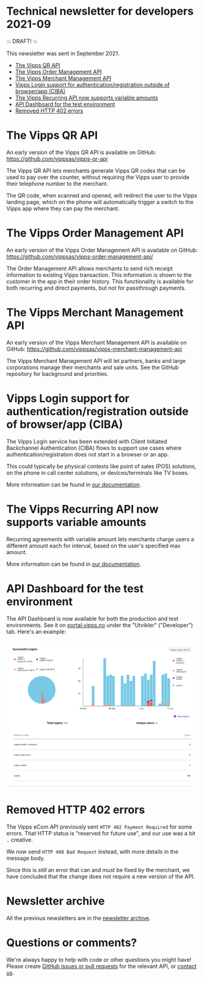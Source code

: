 # Technical newsletter for developers 2021-09

💥 DRAFT! 💥

This newsletter was sent in September 2021.

- [The Vipps QR API](#the-vipps-qr-api)
- [The Vipps Order Management API](#the-vipps-order-management-api)
- [The Vipps Merchant Management API](#the-vipps-merchant-management-api)
- [Vipps Login support for authentication/registration outside of browser/app (CIBA)](#vipps-login-support-for-authenticationregistration-outside-of-browserapp-ciba)
- [The Vipps Recurring API now supports variable amounts](#the-vipps-recurring-api-now-supports-variable-amounts)
- [API Dashboard for the test environment](#api-dashboard-for-the-test-environment)
- [Removed HTTP 402 errors](#removed-http-402-errors)

# The Vipps QR API

An early version of the Vipps QR API is available on GitHub:
https://github.com/vippsas/vipps-qr-api

The Vipps QR API lets merchants generate Vipps QR codes that can be used to pay
over the counter, without requiring the Vipps user to provide their telephone
number to the merchant.

The QR code, when scanned and opened, will redirect the user to the Vipps
landing page, which on the phone will automatically trigger a switch to the
Vipps app where they can pay the merchant.

# The Vipps Order Management API

An early version of the Vipps Order Management API is available on GitHub:
https://github.com/vippsas/vipps-order-management-api/

The Order Management API allows merchants to send rich receipt information to
existing Vipps transaction. This information is shown to the customer in the
app in their order history. This functionality is available for both recurring
and direct payments, but not for passthrough payments.

# The Vipps Merchant Management API

An early version of the Vipps Merchant Management API is available on GitHub:
https://github.com/vippsas/vipps-merchant-management-api

The Vipps Merchant Management API will let partners, banks and large corporations
manage their merchants and sale units. See the GitHub repository for
background and priorities.

# Vipps Login support for authentication/registration outside of browser/app (CIBA)

The Vipps Login service has been extended with Client Initiated Backchannel Authentication
(CIBA) flows to support use cases where authentication/registration does not start in a browser or an app.

This could typically be physical contexts like point of sales (POS) solutions, on the
phone in call center solutions, or devices/terminals like TV boxes.

More information can be found in [our documentation](https://github.com/vippsas/vipps-login-api/blob/master/vipps-login-api.md#client-initiated-backchannel-authentication-flows-ciba---special-cases-where-login-does-not-start-in-browser-or-app).

# The Vipps Recurring API now supports variable amounts

Recurring agreements with variable amount lets merchants charge users a different amount each for interval, based on the user's specified max amount.

More information can be found in [our documentation](https://github.com/vippsas/vipps-recurring-api/blob/master/vipps-recurring-api.md#recurring-agreements-with-variable-amount).

# API Dashboard for the test environment

The API Dashboard is now available for both the production and test environments.
See it on
[portal.vipps.no](https://portal.vipps.no)
under the "Utvikler" ("Developer") tab.
Here's an example:

<img src="images/2021-06-api-dashboard-login-example.png" alt="api-dashboard login data" style="width:1000px;"/>

# Removed HTTP 402 errors

The Vipps eCom API previously sent `HTTP 402 Payment Required` for some errors.
That HTTP status is "reserved for future use", and our use was a bit .. creative.

We now send `HTTP 400 Bad Request` instead, with more details in the message body.

Since this is _still_ an error that can and must be fixed by the merchant,
we have concluded that the change does not require a new version of the API.

# Newsletter archive

All the previous newsletters are in the
[newsletter archive](https://github.com/vippsas/vipps-developers/tree/master/newsletters).

# Questions or comments?

We're always happy to help with code or other questions you might have!
Please create [GitHub issues or pull requests](https://github.com/vippsas)
for the relevant API,
or [contact us](https://github.com/vippsas/vipps-developers/blob/master/contact.md).
